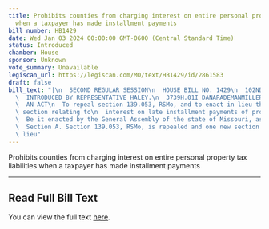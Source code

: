 ```yaml
---
title: Prohibits counties from charging interest on entire personal property tax liabilities
  when a taxpayer has made installment payments
bill_number: HB1429
date: Wed Jan 03 2024 00:00:00 GMT-0600 (Central Standard Time)
status: Introduced
chamber: House
sponsor: Unknown
vote_summary: Unavailable
legiscan_url: https://legiscan.com/MO/text/HB1429/id/2861583
draft: false
bill_text: "|\n  SECOND REGULAR SESSION\n  HOUSE BILL NO. 1429\n  102ND GENERAL ASSEMBLY\n\
  \  INTRODUCED BY REPRESENTATIVE HALEY.\n  3739H.01I DANARADEMANMILLER,ChiefClerk\n\
  \  AN ACT\n  To repeal section 139.053, RSMo, and to enact in lieu thereof one new\
  \ section relating to\n  interest on late installment payments of property taxes.\n\
  \  Be it enacted by the General Assembly of the state of Missouri, as follows:\n\
  \  Section A. Section 139.053, RSMo, is repealed and one new section enacted in\
  \ lieu"
---
```

Prohibits counties from charging interest on entire personal property tax liabilities when a taxpayer has made installment payments

---

## Read Full Bill Text

You can view the full text [here](https://legiscan.com/MO/text/HB1429/id/2861583).
